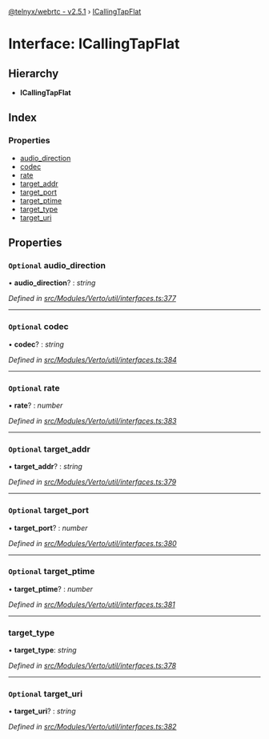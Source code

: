 [@telnyx/webrtc - v2.5.1](../README.md) › [ICallingTapFlat](icallingtapflat.md)

# Interface: ICallingTapFlat

## Hierarchy

* **ICallingTapFlat**

## Index

### Properties

* [audio_direction](icallingtapflat.md#optional-audio_direction)
* [codec](icallingtapflat.md#optional-codec)
* [rate](icallingtapflat.md#optional-rate)
* [target_addr](icallingtapflat.md#optional-target_addr)
* [target_port](icallingtapflat.md#optional-target_port)
* [target_ptime](icallingtapflat.md#optional-target_ptime)
* [target_type](icallingtapflat.md#target_type)
* [target_uri](icallingtapflat.md#optional-target_uri)

## Properties

### `Optional` audio_direction

• **audio_direction**? : *string*

*Defined in [src/Modules/Verto/util/interfaces.ts:377](https://github.com/team-telnyx/webrtc/blob/main/packages/js/src/Modules/Verto/util/interfaces.ts#L377)*

___

### `Optional` codec

• **codec**? : *string*

*Defined in [src/Modules/Verto/util/interfaces.ts:384](https://github.com/team-telnyx/webrtc/blob/main/packages/js/src/Modules/Verto/util/interfaces.ts#L384)*

___

### `Optional` rate

• **rate**? : *number*

*Defined in [src/Modules/Verto/util/interfaces.ts:383](https://github.com/team-telnyx/webrtc/blob/main/packages/js/src/Modules/Verto/util/interfaces.ts#L383)*

___

### `Optional` target_addr

• **target_addr**? : *string*

*Defined in [src/Modules/Verto/util/interfaces.ts:379](https://github.com/team-telnyx/webrtc/blob/main/packages/js/src/Modules/Verto/util/interfaces.ts#L379)*

___

### `Optional` target_port

• **target_port**? : *number*

*Defined in [src/Modules/Verto/util/interfaces.ts:380](https://github.com/team-telnyx/webrtc/blob/main/packages/js/src/Modules/Verto/util/interfaces.ts#L380)*

___

### `Optional` target_ptime

• **target_ptime**? : *number*

*Defined in [src/Modules/Verto/util/interfaces.ts:381](https://github.com/team-telnyx/webrtc/blob/main/packages/js/src/Modules/Verto/util/interfaces.ts#L381)*

___

###  target_type

• **target_type**: *string*

*Defined in [src/Modules/Verto/util/interfaces.ts:378](https://github.com/team-telnyx/webrtc/blob/main/packages/js/src/Modules/Verto/util/interfaces.ts#L378)*

___

### `Optional` target_uri

• **target_uri**? : *string*

*Defined in [src/Modules/Verto/util/interfaces.ts:382](https://github.com/team-telnyx/webrtc/blob/main/packages/js/src/Modules/Verto/util/interfaces.ts#L382)*
